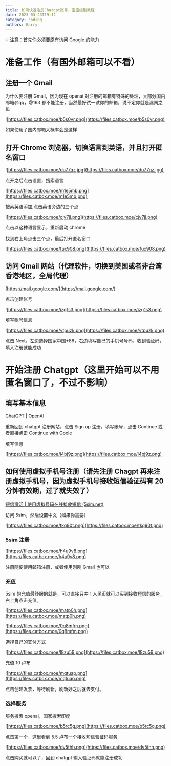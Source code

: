 ```yaml
---
title: 如何快速注册Chatgpt账号，宝宝级别教程
date: 2023-03-23T19:12
category: coding
authors: Barry
---
```


💡 注意：首先你必须要原有访问 Google 的能力

# 准备工作（有国外邮箱可以不看）

## 注册一个 Gmail

为什么要注册 Gmail，因为现在 openai 对注册的邮箱有特殊的处理，大部分国内邮箱@qq，@163 都不能注册，当然最好试一试你的邮箱，说不定你就是漏网之鱼

![https://files.catbox.moe/b5s0vr.png](https://files.catbox.moe/b5s0vr.png)

如果使用了国内邮箱大概率会是这样

<!--truncate-->

## 打开 Chrome 浏览器，切换语言到英语，并且打开匿名窗口

![https://files.catbox.moe/du77qz.jpg](https://files.catbox.moe/du77qz.jpg)

点开之后点击设置，搜索语言

![https://files.catbox.moe/m1e5mb.png](https://files.catbox.moe/m1e5mb.png)

搜索英语添加,点击英语旁边的三个点

![https://files.catbox.moe/cjv7jl.png](https://files.catbox.moe/cjv7jl.png)

点击以这种语言显示，重新启动 chrome

找到右上角点击三个点，最后打开匿名窗口

![https://files.catbox.moe/fux908.png](https://files.catbox.moe/fux908.png)

## 访问 Gmail 网站（代理软件，切换到美国或者非台湾香港地区，全局代理）

[https://mail.google.com/](https://mail.google.com/)

点击创建账号

![https://files.catbox.moe/izg1s3.png](https://files.catbox.moe/izg1s3.png)

填写账号信息

![https://files.catbox.moe/vtpuzk.png](https://files.catbox.moe/vtpuzk.png)

点击 Next，左边选择国家中国+86，右边填写自己的手机号号码，收到验证码，填入注册就能成功

# 开始注册 Chatgpt（这里开始可以不用匿名窗口了，不过不影响）

## 填写基本信息

[ChatGPT | OpenAI](https://chat.openai.com/auth/login)

重新回到 chatgpt 注册网站，点击 Sign up 注册，填写账号，点击 Continue 或者直接点击 Continue with Goole

填写信息

![https://files.catbox.moe/i4bj9z.png](https://files.catbox.moe/i4bj9z.png)

## 如何使用虚拟手机号注册（请先注册 Chagpt 再来注册虚拟手机号，因为虚拟手机号接收短信验证码有 20 分钟有效期，过了就失效了）

[短信激活 | 使用虚拟号码在线接收短信 (5sim.net)](https://5sim.net/zh)

访问 5sim，然后设置中文（如果你需要）

![https://files.catbox.moe/tkq90t.png](https://files.catbox.moe/tkq90t.png)

### 5sim 注册

![https://files.catbox.moe/h4u9v8.png](https://files.catbox.moe/h4u9v8.png)

注册随便使用邮箱注册，或者使用刚刚 Gmail 也可以

### 充值

5sim 的充值最舒服的就是，可以直接只冲 1 人民币就可以买到接收短信的服务，右上角点击充值。

![https://files.catbox.moe/matp0h.png](https://files.catbox.moe/matp0h.png)

![https://files.catbox.moe/0q8mfm.png](https://files.catbox.moe/0q8mfm.png)

选择自己的支付方式

![https://files.catbox.moe/l8zu59.png](https://files.catbox.moe/l8zu59.png)

充值 10 卢布

![https://files.catbox.moe/mqtuap.png](https://files.catbox.moe/mqtuap.png)

点击创建发票，等待刷新，刷新好之后就去支付。

### 选择服务

服务搜索 openai，国家搜索印度

![https://files.catbox.moe/b5rc5g.png](https://files.catbox.moe/b5rc5g.png)

点击第一个，这里看到 5.5 卢布一个接收短信验证码服务

![https://files.catbox.moe/dv5thh.png](https://files.catbox.moe/dv5thh.png)

点击购买就可以了，回到 chatgpt 输入验证码就能注册成功
